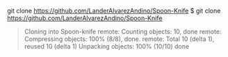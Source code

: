 git clone https://github.com/LanderAlvarezAndino/Spoon-Knife
$ git clone https://github.com/LanderAlvarezAndino/Spoon-Knife
> Cloning into Spoon-knife
> remote: Counting objects: 10, done
> remote: Compressing objects: 100%
(8/8), done.
> remote: Total 10 (delta 1), reused
10 (delta 1)
> Unpacking objects: 100% (10/10)
done
